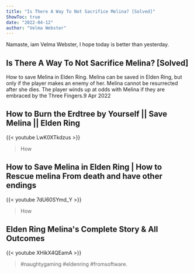 ```yaml
---
title: "Is There A Way To Not Sacrifice Melina? [Solved]"
ShowToc: true 
date: "2022-04-12"
author: "Velma Webster" 
---
```


Namaste, iam Velma Webster, I hope today is better than yesterday.
## Is There A Way To Not Sacrifice Melina? [Solved]
How to save Melina in Elden Ring. Melina can be saved in Elden Ring, but only if the player makes an enemy of her. Melina cannot be resurrected after she dies. The player winds up at odds with Melina if they are embraced by the Three Fingers.9 Apr 2022

## How to Burn the Erdtree by Yourself  ||  Save Melina  ||  Elden Ring
{{< youtube LwK0XTkdzus >}}
>How

## How to Save Melina in Elden Ring | How to Rescue melina From death and have other endings
{{< youtube 7dU60SYmd_Y >}}
>How

## Elden Ring Melina's Complete Story & All Outcomes
{{< youtube XHikX4QEamA >}}
>#naughtygaming #eldenring #fromsoftware.

